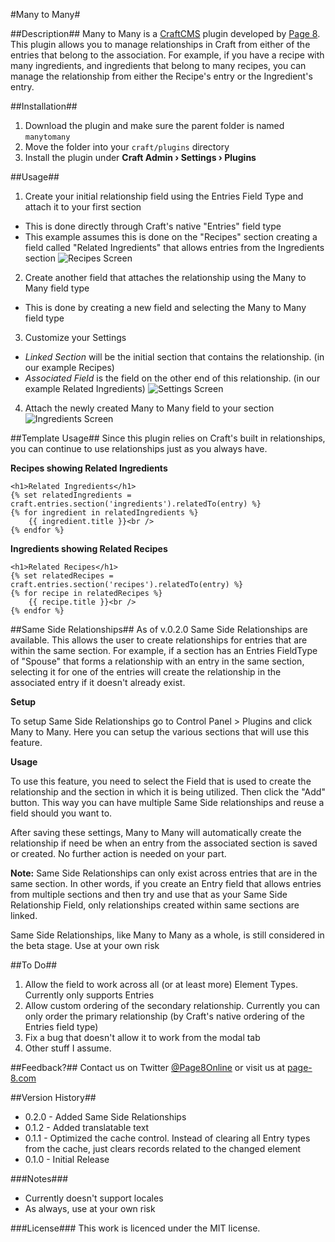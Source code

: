 #Many to Many#

##Description##
Many to Many is a [CraftCMS](http://www.buildwithcraft.com) plugin developed by [Page 8](http://page-8.com). This plugin allows you to manage relationships in Craft from either of the entries that belong to the association. For example, if you have a recipe with many ingredients, and ingredients that belong to many recipes, you can manage the relationship from either the Recipe's entry or the Ingredient's entry.

##Installation##
1. Download the plugin and make sure the parent folder is named `manytomany`
2. Move the folder into your `craft/plugins` directory
3. Install the plugin under **Craft Admin &rsaquo; Settings &rsaquo; Plugins**

##Usage##
1. Create your initial relationship field using the Entries Field Type and attach it to your first section
  * This is done directly through Craft's native "Entries" field type
  * This example assumes this is done on the "Recipes" section creating a field called "Related Ingredients" that allows entries from the Ingredients section
![Recipes Screen](https://raw.githubusercontent.com/page-8/craft-manytomany/master/resources/screenshots/recipes-view.png)
2. Create another field that attaches the relationship using the Many to Many field type
  * This is done by creating a new field and selecting the Many to Many field type
3. Customize your Settings
  * *Linked Section* will be the initial section that contains the relationship. (in our example Recipes)
  * *Associated Field* is the field on the other end of this relationship. (in our example Related Ingredients)
![Settings Screen](https://raw.githubusercontent.com/page-8/craft-manytomany/master/resources/screenshots/settings.png)
4. Attach the newly created Many to Many field to your section
![Ingredients Screen](https://raw.githubusercontent.com/page-8/craft-manytomany/master/resources/screenshots/ingredients-view.png)

##Template Usage##
Since this plugin relies on Craft's built in relationships, you can continue to use relationships just as you always have.

**Recipes showing Related Ingredients**
```
<h1>Related Ingredients</h1>
{% set relatedIngredients = craft.entries.section('ingredients').relatedTo(entry) %}
{% for ingredient in relatedIngredients %}
    {{ ingredient.title }}<br />
{% endfor %}
```

**Ingredients showing Related Recipes**
```
<h1>Related Recipes</h1>
{% set relatedRecipes = craft.entries.section('recipes').relatedTo(entry) %}
{% for recipe in relatedRecipes %}
    {{ recipe.title }}<br />
{% endfor %}
```

##Same Side Relationships##
As of v.0.2.0 Same Side Relationships are available. This allows the user to create relationships for entries that are within the same section. For example, if a section has an Entries FieldType of "Spouse" that forms a relationship with an entry in the same section, selecting it for one of the entries will create the relationship in the associated entry if it doesn't already exist.

**Setup**

To setup Same Side Relationships go to Control Panel > Plugins and click Many to Many. Here you can setup the various sections that will use this feature.

**Usage**

 To use this feature, you need to select the Field that is used to create the relationship and the section in which it is being utilized. Then click the "Add" button. This way you can have multiple Same Side relationships and reuse a field should you want to.

 After saving these settings, Many to Many will automatically create the relationship if need be when an entry from the associated section is saved or created. No further action is needed on your part.

**Note:** Same Side Relationships can only exist across entries that are in the same section. In other words, if you create an Entry field that allows entries from multiple sections and then try and use that as your Same Side Relationship Field, only relationships created within same sections are linked.

Same Side Relationships, like Many to Many as a whole, is still considered in the beta stage. Use at your own risk

##To Do##
1. Allow the field to work across all (or at least more) Element Types. Currently only supports Entries
2. Allow custom ordering of the secondary relationship. Currently you can only order the primary relationship (by Craft's native ordering of the Entries field type)
3. Fix a bug that doesn't allow it to work from the modal tab
4. Other stuff I assume.

##Feedback?##
Contact us on Twitter [@Page8Online](https://twitter.com/Page8Online) or visit us at [page-8.com](http://page-8.com)

##Version History##
* 0.2.0 - Added Same Side Relationships
* 0.1.2 - Added translatable text
* 0.1.1 - Optimized the cache control. Instead of clearing all Entry types from the cache, just clears records related to the changed element
* 0.1.0 - Initial Release

###Notes###
* Currently doesn't support locales
* As always, use at your own risk

###License###
This work is licenced under the MIT license.
